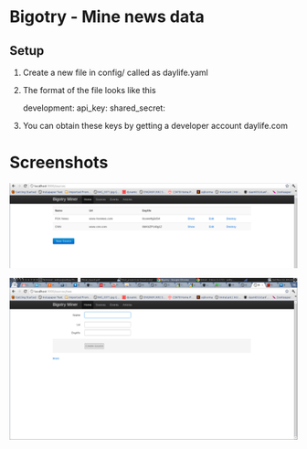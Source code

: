 Bigotry - Mine news data 
================================================


Setup 
------

1)  Create a new file in config/ called as daylife.yaml
2)  The format of the file looks like this 

    development:
      api_key:
      shared_secret:
3)  You can obtain these keys by getting a developer account daylife.com

Screenshots
=============


![1](https://github.com/truncs/bigotry/raw/master/app/assets/images/screenshot1.png)

![1](https://github.com/truncs/bigotry/raw/master/app/assets/images/screenshot2.png)